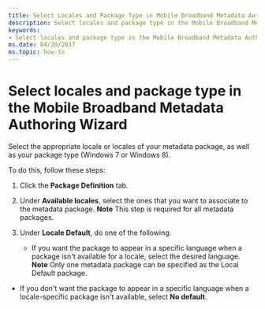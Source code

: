 ```yaml
---
title: Select Locales and Package Type in Mobile Broadband Metadata Authoring Wizard
description: Select locales and package type in the Mobile Broadband Metadata Authoring Wizard
keywords:
- Select locales and package type in the Mobile Broadband Metadata Authoring Wizard
ms.date: 04/20/2017
ms.topic: how-to
---
```


# Select locales and package type in the Mobile Broadband Metadata Authoring Wizard


Select the appropriate locale or locales of your metadata package, as well as your package type (Windows 7 or Windows 8).

To do this, follow these steps:

1.  Click the **Package Definition** tab.
2.  Under **Available locales**, select the ones that you want to associate to the metadata package.
    **Note**  This step is required for all metadata packages.



3.  Under **Locale Default**, do one of the following:
    -   If you want the package to appear in a specific language when a package isn't available for a locale, select the desired language.
        **Note**  Only one metadata package can be specified as the Local Default package.




-   If you don't want the package to appear in a specific language when a locale-specific package isn't available, select **No default**.










